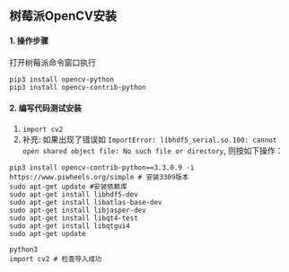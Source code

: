
## 树莓派OpenCV安装

#### 1. 操作步骤
打开树莓派命令窗口执行  
```
pip3 install opencv-python
pip3 install opencv-contrib-python
```

#### 2. 编写代码测试安装
1. `import cv2`
2. 补充: 如果出现了错误如 `ImportError: libhdf5_serial.so.100: cannot open shared object file: No such file or directory`, 则按如下操作：
```
pip3 install opencv-contrib-python==3.3.0.9 -i https://www.piwheels.org/simple # 安装3309版本
sudo apt-get update #安装依赖库
sudo apt-get install libhdf5-dev
sudo apt-get install libatlas-base-dev
sudo apt-get install libjasper-dev
sudo apt-get install libqt4-test
sudo apt-get install libqtgui4
sudo apt-get update
 
python3
import cv2 # 检查导入成功
```




